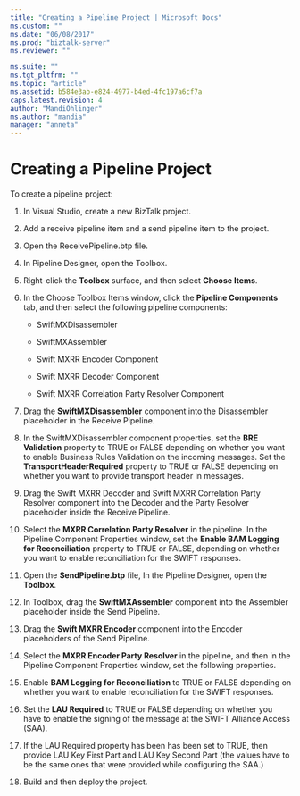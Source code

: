 ```yaml
---
title: "Creating a Pipeline Project | Microsoft Docs"
ms.custom: ""
ms.date: "06/08/2017"
ms.prod: "biztalk-server"
ms.reviewer: ""

ms.suite: ""
ms.tgt_pltfrm: ""
ms.topic: "article"
ms.assetid: b584e3ab-e824-4977-b4ed-4fc197a6cf7a
caps.latest.revision: 4
author: "MandiOhlinger"
ms.author: "mandia"
manager: "anneta"
---
```

# Creating a Pipeline Project
To create a pipeline project:  
  
1.  In Visual Studio, create a new BizTalk project.  
  
2.  Add a receive pipeline item and a send pipeline item to the project.  
  
3.  Open the ReceivePipeline.btp file.  
  
4.  In Pipeline Designer, open the Toolbox.  
  
5.  Right-click the **Toolbox** surface, and then select **Choose Items**.  
  
6.  In the Choose Toolbox Items window, click the **Pipeline Components** tab, and then select the following pipeline components:  
  
    -   SwiftMXDisassembler  
  
    -   SwiftMXAssembler  
  
    -   Swift MXRR Encoder Component  
  
    -   Swift MXRR Decoder Component  
  
    -   Swift MXRR Correlation Party Resolver Component  
  
7.  Drag the **SwiftMXDisassembler** component into the Disassembler placeholder in the Receive Pipeline.  
  
8.  In the SwiftMXDisassembler component properties, set the **BRE Validation** property to TRUE or FALSE depending on whether you want to enable Business Rules Validation on the incoming messages. Set the **TransportHeaderRequired** property to TRUE or FALSE depending on whether you want to provide transport header in messages.  
  
9. Drag the Swift MXRR Decoder and Swift MXRR Correlation Party Resolver component into the Decoder and the Party Resolver placeholder inside the Receive Pipeline.  
  
10. Select the **MXRR Correlation Party Resolver** in the pipeline. In the Pipeline Component Properties window, set the **Enable BAM Logging for Reconciliation** property to TRUE or FALSE, depending on whether you want to enable reconciliation for the SWIFT responses.  
  
11. Open the **SendPipeline.btp** file, In the Pipeline Designer, open the **Toolbox**.  
  
12. In Toolbox, drag the **SwiftMXAssembler** component into the Assembler placeholder inside the Send Pipeline.  
  
13. Drag the **Swift MXRR Encoder** component into the Encoder placeholders of the Send Pipeline.  
  
14. Select the **MXRR Encoder Party Resolver** in the pipeline, and then in the Pipeline Component Properties window, set the following properties.  
  
15. Enable **BAM Logging for Reconciliation** to TRUE or FALSE depending on whether you want to enable reconciliation for the SWIFT responses.  
  
16. Set the **LAU Required** to TRUE or FALSE depending on whether you have to enable the signing of the message at the SWIFT Alliance Access (SAA).  
  
17. If the LAU Required property has been has been set to TRUE, then provide LAU Key First Part and LAU Key Second Part (the values have to be the same ones that were provided while configuring the SAA.)  
  
18. Build and then deploy the project.